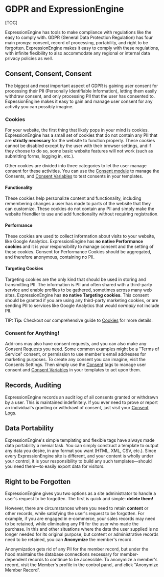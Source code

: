 <!--
    This source file is part of the open source project
    ExpressionEngine User Guide (https://github.com/ExpressionEngine/ExpressionEngine-User-Guide)

    @link      https://expressionengine.com/
    @copyright Copyright (c) 2003-2020, Packet Tide, LLC (https://www.packettide.com)
    @license   https://expressionengine.com/license Licensed under Apache License, Version 2.0
-->

# GDPR and ExpressionEngine

[TOC]

ExpressionEngine has tools to make compliance with regulations like the easy to comply with. GDPR (General Data Protection Regulation) has four main prongs: consent, record of processing, portability, and right to be forgotten. ExpressionEngine makes it easy to comply with these regulations, with infinite flexibility to also accommodate any regional or internal data privacy policies as well.

## Consent, Consent, Consent

The biggest and most important aspect of GDPR is gaining user consent for processing their PII (Personally Identifiable Information), letting them easily withdraw consent, and only processing PII that the user has consented to. ExpessionEngine makes it easy to gain and manage user consent for any activity you can possibly imagine.

### Cookies

For your website, the first thing that likely pops in your mind is cookies. ExpressionEngine has a small set of cookies that do not contain any PII that are **strictly necessary** for the website to function properly. These cookies cannot be disabled except by the user with their browser settings, and if they choose to do so, some basic website features will not work (such as submitting forms, logging in, etc.).

Other cookies are divided into three categories to let the user manage consent for these activities. You can use the [Consent module](add-ons/consent.md) to manage the Consents, and [Consent Variables](templates/globals/consent.md) to test consents in your templates.

#### Functionality

These cookies help personalize content and functionality, including remembering changes a user has made to parts of the website that they can customize. These cookies do not contain any PII and simply make the website friendlier to use and add functionality without requiring registration.

#### Performance

These cookies are used to collect information about visits to your website, like Google Analytics. ExpressionEngine has **no native Performance cookies** and it is your responsibility to manage consent and the setting of these cookies. Consent for Performance Cookies should be aggregated, and therefore anonymous, containing no PII.

#### Targeting Cookies

Targeting cookies are the only kind that should be used in storing and transmitting PII. The information is PII and often shared with a third-party service and enable profiles to be gathered, sometimes across many web sites. ExpressionEngine has **no native Targeting cookies**. This consent should be granted if you are using any third-party marketing cookies, or are sending PII to services like Google Analytics that would _normally_ not include PII.

TIP: **Tip:** Checkout our comprehensive guide to [Cookies](general/cookies.md) for more details.

### Consent for Anything!

Add-ons may also have consent requests, and you can also make any Consent Requests you need. Some common examples might be a "Terms of Service" consent, or permission to use member's email addresses for marketing purposes. To create any consent you can imagine, visit the Consents Settings. Then simply use the [Consent](add-ons/consent.md) tags to manage user consent and [Consent Variables](templates/globals/consent.md) in your templates to act upon them.

## Records, Auditing

ExpressionEngine records an audit log of all consents granted or withdrawn by a user. This is maintained indefinitely. If you ever need to prove or report an individual's granting or withdrawl of consent, just visit your [Consent Logs](control-panel/system-logs.md#consent-logs).

## Data Portability

ExpressionEngine's simple templating and flexible tags have always made data portability a menial task. You can simply construct a template to output any data you desire, in any format you want (HTML, XML, CSV, etc.). Since every ExpressionEngine site is different, and your content is wholly under your control, it is your responsibility to build any such templates—should you need them—to easily export data for visitors.

## Right to be Forgotten

ExpressionEngine gives you two options as a site administrator to handle a user's request to be forgotten. The first is quick and simple: **delete them!**

However, there are circumstances where you need to retain **content** or other records, while satisfying the user's request to be forgotten. For example, if you are engaged in e-commerce, your sales records may need to be retained, while eliminating any PII for the user who made the purchase. In this and other situations where the data the user supplied is no longer needed for its original purpose, but content or administrative records need to be retained, you can **Anonymize** the member's record.

Anonymization gets rid of any PII for the member record, but under the hood maintains the database connections necessary for member-dependent records to continue to be accessible. To anonymize a member's record, visit the Member's profile in the control panel, and click "Anonymize Member Record".
